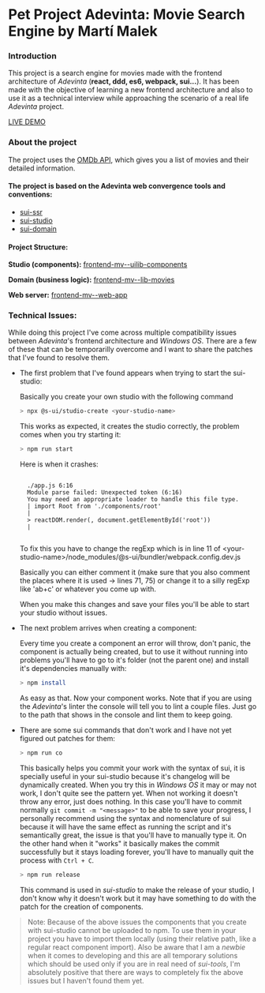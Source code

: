 # Pet Project Adevinta: Movie Search Engine by Martí Malek

### Introduction

This project is a search engine for movies made with the frontend architecture of *Adevinta* (**react, ddd, es6, webpack, sui...**). It has been made with the objective of learning a new frontend architecture and also to use it as a technical interview while approaching the scenario of a real life *Adevinta* project. 

[LIVE DEMO](http://petprojectadevintammd.surge.sh)

### About the project

The project uses the [OMDb API](http://www.omdbapi.com), which gives you a list of movies and their detailed information.

#### The project is based on the Adevinta web convergence tools and conventions:

- [sui-ssr](https://github.com/SUI-Components/sui/tree/master/packages/sui-ssr)
- [sui-studio](https://github.com/SUI-Components/sui/tree/master/packages/sui-studio)
- [sui-domain](https://github.com/SUI-Components/sui/tree/master/packages/sui-domain)

#### Project Structure:

**Studio (components):** [frontend-mv--uilib-components](https://github.com/martimalek/Pet-Project-Adevinta/tree/master/2-frontend-mv--uilib-components)

**Domain (business logic):** [frontend-mv--lib-movies](https://github.com/martimalek/Pet-Project-Adevinta/tree/master/3-frontend-mv--lib-movies)

**Web server:** [frontend-mv--web-app](https://github.com/martimalek/Pet-Project-Adevinta/tree/master/4-frontend-mv--web-app)

### Technical Issues:

While doing this project I've come across multiple compatibility issues between *Adevinta*'s frontend architecture and *Windows OS*. There are a few of these that can be temporarilly overcome and I want to share the patches that I've found to resolve them.

- The first problem that I've found appears when trying to start the sui-studio:

    Basically you create your own studio with the following command

    ```sh
    > npx @s-ui/studio-create <your-studio-name>
    ```

    This works as expected, it creates the studio correctly, the problem comes when you try starting it:

    ```sh
    > npm run start
    ```

    Here is when it crashes:
    <pre><code>
    ./app.js 6:16
    Module parse failed: Unexpected token (6:16)
    You may need an appropriate loader to handle this file type.
    | import Root from './components/root'
    |
    > reactDOM.render(<Root />, document.getElementById('root'))
    |
    </code></pre>

    To fix this you have to change the regExp which is in line 11 of \<your-studio-name>\/node_modules/@s-ui/bundler/webpack.config.dev.js

    Basically you can either comment it (make sure that you also comment the places where it is used -> lines 71, 75) or change it to a silly regExp like 'ab+c' or whatever you come up with.

    When you make this changes and save your files you'll be able to start your studio without issues.

- The next problem arrives when creating a component:

    Every time you create a component an error will throw, don't panic, the component is actually being created, but to use it without running into problems you'll have to go to it's folder (not the parent one) and install it's dependencies manually with:

    ```sh
    > npm install
    ```

    As easy as that. Now your component works. Note that if you are using the *Adevinta*'s linter the console will tell you to lint a couple files. Just go to the path that shows in the console and lint them to keep going.

- There are some sui commands that don't work and I have not yet figured out patches for them:

    ```sh
    > npm run co
    ```

    This basically helps you commit your work with the syntax of sui, it is specially useful in your sui-studio because it's changelog will be dynamically created. When you try this in *Windows OS* it may or may not work, I don't quite see the pattern yet. When not working it doesn't throw any error, just does nothing. In this case you'll have to commit normally `git commit -m "<message>"` to be able to save your progress, I personally recommend using the syntax and nomenclature of sui because it will have the same effect as running the script and it's semantically great, the issue is that you'll have to manually type it. On the other hand when it "works" it basically makes the commit successfully but it stays loading forever, you'll have to manually quit the process with `Ctrl + C`.

    ```sh
    > npm run release
    ```

    This command is used in *sui-studio* to make the release of your studio, I don't know why it doesn't work but it may have something to do with the patch for the creation of components.

> Note: Because of the above issues the components that you create with sui-studio cannot be uploaded to npm. To use them in your project you have to import them locally (using their relative path, like a regular react component import). Also be aware that I am a *newbie* when it comes to developing and this are all temporary solutions which should be used only if you are in real need of *sui-tools*, I'm absolutely positive that there are ways to completely fix the above issues but I haven't found them yet.

